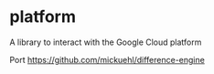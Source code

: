 # platform
A library to interact with the Google Cloud platform


Port https://github.com/mickuehl/difference-engine


